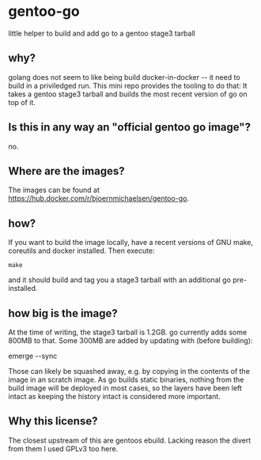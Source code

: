 # gentoo-go
little helper to build and add go to a gentoo stage3 tarball

## why?

golang does not seem to like being build docker-in-docker -- it need to build
in a priviledged run. This mini repo provides the tooling to do that: It takes
a gentoo stage3 tarball and builds the most recent version of go on top of
it.

## Is this in any way an "official gentoo go image"?

no.

## Where are the images?

The images can be found at https://hub.docker.com/r/bjoernmichaelsen/gentoo-go.

## how?

If you want to build the image locally, have a recent versions of GNU make,
coreutils and docker installed. Then execute:

    make

and it should build and tag you a stage3 tarball with an additional go
pre-installed.

## how big is the image?

At the time of writing, the stage3 tarball is 1.2GB. go currently adds some
800MB to that. Some 300MB are added by updating with (before building):

   emerge --sync

Those can likely be squashed away, e.g. by copying in the contents of the image
in an scratch image. As go builds static binaries, nothing from the build image
will be deployed in most cases, so the layers have been left intact as keeping
the history intact is considered more important.

## Why this license?

The closest upstream of this are gentoos ebuild. Lacking reason the divert from
them I used GPLv3 too here.
